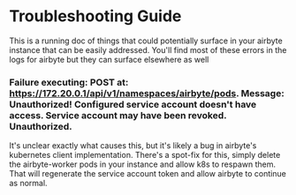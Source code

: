 # Troubleshooting Guide

This is a running doc of things that could potentially surface in your airbyte instance that can be easily addressed.  You'll find most of these errors in the logs for airbyte but they can surface elsewhere as well

### Failure executing: POST at: https://172.20.0.1/api/v1/namespaces/airbyte/pods. Message: Unauthorized! Configured service account doesn't have access. Service account may have been revoked. Unauthorized.

It's unclear exactly what causes this, but it's likely a bug in airbyte's kubernetes client implementation.  There's a spot-fix for this, simply delete the airbyte-worker pods in your instance and allow k8s to respawn them.  That will regenerate the service account token and allow airbyte to continue as normal.